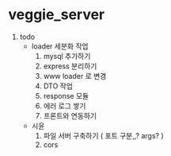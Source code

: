 # veggie_server


1. todo
    - loader  세분화 작업
        1. mysql 추가하기
        2. express 분리하기
        3. www loader 로 변경
        4. DTO  작업
        5. response 모듈
        6. 에러 로그 쌓기
        7. 프론트와 연동하기
    - 시윤
        1. 파일 서버 구축하기 ( 포트 구분,,? args? )
        2. cors 
        
